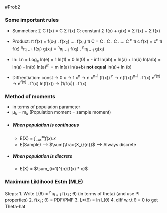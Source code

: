 #Prob2 
### Some important rules
- Summetion:
	Σ C f(x) = C Σ f(x)
	C: constant
	Σ f(x) + g(x) = Σ f(x) + Σ f(x)
- Product:
	π f(x) = f(x<sub>1</sub>) . f(x<sub>2</sub>) .... f(x<sub>n</sub>)
	π C = C . C . C ..... C <sup>n</sup>
	π c f(x) = c<sup>n</sup> π f(x)
	<sup> n</sup>π<sub>i = 1</sub>  f(x<sub>i</sub>) g(x<sub>i</sub>) =  <sup> n</sup>π<sub>i = 1</sub>  f(x<sub>i</sub>)  . <sup> n</sup>π<sub>i = 1</sub>  g(x<sub>i</sub>) 
- ln: 
	Ln = Log<sub>e</sub> 
	ln(e) = 1
	ln(1) = 0
	ln(0) = - inf
	ln(ab) = ln(a) + ln(b)
	ln(a/b) = ln(a) - ln(b)
	ln(a)<sup>m</sup> = m ln(a)
	ln(a+b) **not equal** ln(a)+ ln (b)

- Diffrentiation:
	const -> 0 
	x -> 1
	x<sup>n</sup> -> n x<sup>n-1</sup> 
	(f(x)) <sup>n</sup> -> n(f(x))<sup>n-1</sup> . f'(x)
	e<sup>f(x)</sup> -> e<sup>f(x)</sup> . f'(x)
	ln(f(x)) -> (1/f(x)) . f'(x) 

### Method of moments
- In terms of population parameter
- µ$_k$ = m$_k$ (Population moment = sample moment)
- ##### When population is continuous
  - E(X) = $\int_{-\infty}^{\infty}{f(x).x}$
  - E(Sample) --> $\sum{\frac{X_i}{n}}$ --> Always discrete
- ##### When population is discrete
  - E(X) = $\sum_{i=1}^{n}{f(x) * x}$

### Maximum Liklihood Estm (MLE)
Steps:
	1. Write L(θ) = <sup> n</sup>π<sub>i = 1</sub>  f(x<sub>i</sub> ; θ)  (in terms of theta) (and use PI properties)
	2. f(x<sub>i</sub> ; θ) = PDF/PMF
	3. L*(θ) = ln L(θ)
	4. diff w.r.t θ = 0 to get Theta-hat 